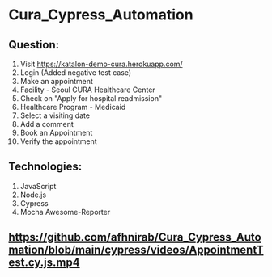 # Cura_Cypress_Automation

## Question: 
  1. Visit https://katalon-demo-cura.herokuapp.com/
  2. Login (Added negative test case)
  3. Make an appointment
  4. Facility - Seoul CURA Healthcare Center
  5. Check on "Apply for hospital readmission"
  6. Healthcare Program - Medicaid
  7. Select a visiting date
  8. Add a comment
  7. Book an Appointment
  8. Verify the appointment

## Technologies:
  1. JavaScript
  2. Node.js
  3. Cypress
  4. Mocha Awesome-Reporter

## https://github.com/afhnirab/Cura_Cypress_Automation/blob/main/cypress/videos/AppointmentTest.cy.js.mp4
